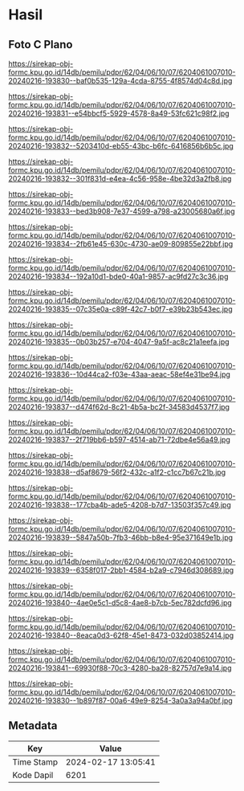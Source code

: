 # Hasil

## Foto C Plano

https://sirekap-obj-formc.kpu.go.id/14db/pemilu/pdpr/62/04/06/10/07/6204061007010-20240216-193830--baf0b535-129a-4cda-8755-4f8574d04c8d.jpg

https://sirekap-obj-formc.kpu.go.id/14db/pemilu/pdpr/62/04/06/10/07/6204061007010-20240216-193831--e54bbcf5-5929-4578-8a49-53fc621c98f2.jpg

https://sirekap-obj-formc.kpu.go.id/14db/pemilu/pdpr/62/04/06/10/07/6204061007010-20240216-193832--5203410d-eb55-43bc-b6fc-6416856b6b5c.jpg

https://sirekap-obj-formc.kpu.go.id/14db/pemilu/pdpr/62/04/06/10/07/6204061007010-20240216-193832--301f831d-e4ea-4c56-958e-4be32d3a2fb8.jpg

https://sirekap-obj-formc.kpu.go.id/14db/pemilu/pdpr/62/04/06/10/07/6204061007010-20240216-193833--bed3b908-7e37-4599-a798-a23005680a6f.jpg

https://sirekap-obj-formc.kpu.go.id/14db/pemilu/pdpr/62/04/06/10/07/6204061007010-20240216-193834--2fb61e45-630c-4730-ae09-809855e22bbf.jpg

https://sirekap-obj-formc.kpu.go.id/14db/pemilu/pdpr/62/04/06/10/07/6204061007010-20240216-193834--192a10d1-bde0-40a1-9857-ac9fd27c3c36.jpg

https://sirekap-obj-formc.kpu.go.id/14db/pemilu/pdpr/62/04/06/10/07/6204061007010-20240216-193835--07c35e0a-c89f-42c7-b0f7-e39b23b543ec.jpg

https://sirekap-obj-formc.kpu.go.id/14db/pemilu/pdpr/62/04/06/10/07/6204061007010-20240216-193835--0b03b257-e704-4047-9a5f-ac8c21a1eefa.jpg

https://sirekap-obj-formc.kpu.go.id/14db/pemilu/pdpr/62/04/06/10/07/6204061007010-20240216-193836--10d44ca2-f03e-43aa-aeac-58ef4e31be94.jpg

https://sirekap-obj-formc.kpu.go.id/14db/pemilu/pdpr/62/04/06/10/07/6204061007010-20240216-193837--d474f62d-8c21-4b5a-bc2f-34583d4537f7.jpg

https://sirekap-obj-formc.kpu.go.id/14db/pemilu/pdpr/62/04/06/10/07/6204061007010-20240216-193837--2f719bb6-b597-4514-ab71-72dbe4e56a49.jpg

https://sirekap-obj-formc.kpu.go.id/14db/pemilu/pdpr/62/04/06/10/07/6204061007010-20240216-193838--d5af8679-56f2-432c-a1f2-c1cc7b67c21b.jpg

https://sirekap-obj-formc.kpu.go.id/14db/pemilu/pdpr/62/04/06/10/07/6204061007010-20240216-193838--177cba4b-ade5-4208-b7d7-13503f357c49.jpg

https://sirekap-obj-formc.kpu.go.id/14db/pemilu/pdpr/62/04/06/10/07/6204061007010-20240216-193839--5847a50b-7fb3-46bb-b8e4-95e371649e1b.jpg

https://sirekap-obj-formc.kpu.go.id/14db/pemilu/pdpr/62/04/06/10/07/6204061007010-20240216-193839--6358f017-2bb1-4584-b2a9-c7946d308689.jpg

https://sirekap-obj-formc.kpu.go.id/14db/pemilu/pdpr/62/04/06/10/07/6204061007010-20240216-193840--4ae0e5c1-d5c8-4ae8-b7cb-5ec782dcfd96.jpg

https://sirekap-obj-formc.kpu.go.id/14db/pemilu/pdpr/62/04/06/10/07/6204061007010-20240216-193840--8eaca0d3-62f8-45e1-8473-032d03852414.jpg

https://sirekap-obj-formc.kpu.go.id/14db/pemilu/pdpr/62/04/06/10/07/6204061007010-20240216-193841--69930f88-70c3-4280-ba28-82757d7e9a14.jpg

https://sirekap-obj-formc.kpu.go.id/14db/pemilu/pdpr/62/04/06/10/07/6204061007010-20240216-193830--1b897f87-00a6-49e9-8254-3a0a3a94a0bf.jpg


## Metadata

| Key        | Value               |
| ---------- | ------------------- |
| Time Stamp | 2024-02-17 13:05:41 |
| Kode Dapil | 6201                |



